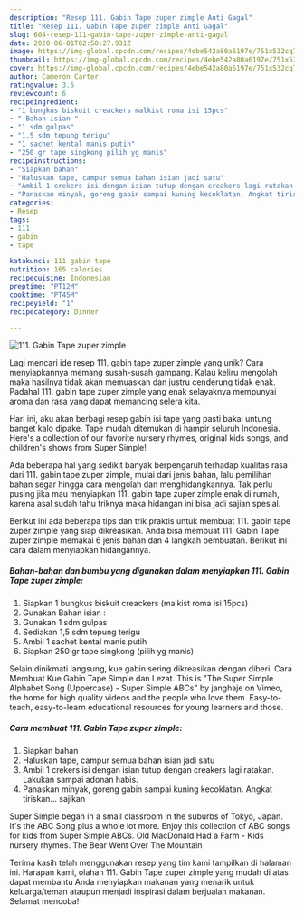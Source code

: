 ```yaml
---
description: "Resep 111. Gabin Tape zuper zimple Anti Gagal"
title: "Resep 111. Gabin Tape zuper zimple Anti Gagal"
slug: 604-resep-111-gabin-tape-zuper-zimple-anti-gagal
date: 2020-06-01T02:58:27.931Z
image: https://img-global.cpcdn.com/recipes/4ebe542a80a6197e/751x532cq70/111-gabin-tape-zuper-zimple-foto-resep-utama.jpg
thumbnail: https://img-global.cpcdn.com/recipes/4ebe542a80a6197e/751x532cq70/111-gabin-tape-zuper-zimple-foto-resep-utama.jpg
cover: https://img-global.cpcdn.com/recipes/4ebe542a80a6197e/751x532cq70/111-gabin-tape-zuper-zimple-foto-resep-utama.jpg
author: Cameron Carter
ratingvalue: 3.5
reviewcount: 6
recipeingredient:
- "1 bungkus biskuit creackers malkist roma isi 15pcs"
- " Bahan isian "
- "1 sdm gulpas"
- "1,5 sdm tepung terigu"
- "1 sachet kental manis putih"
- "250 gr tape singkong pilih yg manis"
recipeinstructions:
- "Siapkan bahan"
- "Haluskan tape, campur semua bahan isian jadi satu"
- "Ambil 1 crekers isi dengan isian tutup dengan creakers lagi ratakan. Lakukan sampai adonan habis."
- "Panaskan minyak, goreng gabin sampai kuning kecoklatan. Angkat tiriskan... sajikan"
categories:
- Resep
tags:
- 111
- gabin
- tape

katakunci: 111 gabin tape 
nutrition: 165 calories
recipecuisine: Indonesian
preptime: "PT12M"
cooktime: "PT45M"
recipeyield: "1"
recipecategory: Dinner

---
```



![111. Gabin Tape zuper zimple](https://img-global.cpcdn.com/recipes/4ebe542a80a6197e/751x532cq70/111-gabin-tape-zuper-zimple-foto-resep-utama.jpg)

Lagi mencari ide resep 111. gabin tape zuper zimple yang unik? Cara menyiapkannya memang susah-susah gampang. Kalau keliru mengolah maka hasilnya tidak akan memuaskan dan justru cenderung tidak enak. Padahal 111. gabin tape zuper zimple yang enak selayaknya mempunyai aroma dan rasa yang dapat memancing selera kita.

Hari ini, aku akan berbagi resep gabin isi tape yang pasti bakal untung banget kalo dipake. Tape mudah ditemukan di hampir seluruh Indonesia. Here&#39;s a collection of our favorite nursery rhymes, original kids songs, and children&#39;s shows from Super Simple!

Ada beberapa hal yang sedikit banyak berpengaruh terhadap kualitas rasa dari 111. gabin tape zuper zimple, mulai dari jenis bahan, lalu pemilihan bahan segar hingga cara mengolah dan menghidangkannya. Tak perlu pusing jika mau menyiapkan 111. gabin tape zuper zimple enak di rumah, karena asal sudah tahu triknya maka hidangan ini bisa jadi sajian spesial.


Berikut ini ada beberapa tips dan trik praktis untuk membuat 111. gabin tape zuper zimple yang siap dikreasikan. Anda bisa membuat 111. Gabin Tape zuper zimple memakai 6 jenis bahan dan 4 langkah pembuatan. Berikut ini cara dalam menyiapkan hidangannya.

<!--inarticleads1-->

##### Bahan-bahan dan bumbu yang digunakan dalam menyiapkan 111. Gabin Tape zuper zimple:

1. Siapkan 1 bungkus biskuit creackers (malkist roma isi 15pcs)
1. Gunakan  Bahan isian :
1. Gunakan 1 sdm gulpas
1. Sediakan 1,5 sdm tepung terigu
1. Ambil 1 sachet kental manis putih
1. Siapkan 250 gr tape singkong (pilih yg manis)


Selain dinikmati langsung, kue gabin sering dikreasikan dengan diberi. Cara Membuat Kue Gabin Tape Simple dan Lezat. This is &#34;The Super Simple Alphabet Song (Uppercase) - Super Simple ABCs&#34; by janghaje on Vimeo, the home for high quality videos and the people who love them. Easy-to-teach, easy-to-learn educational resources for young learners and those. 

<!--inarticleads2-->

##### Cara membuat 111. Gabin Tape zuper zimple:

1. Siapkan bahan
1. Haluskan tape, campur semua bahan isian jadi satu
1. Ambil 1 crekers isi dengan isian tutup dengan creakers lagi ratakan. Lakukan sampai adonan habis.
1. Panaskan minyak, goreng gabin sampai kuning kecoklatan. Angkat tiriskan... sajikan


Super Simple began in a small classroom in the suburbs of Tokyo, Japan. It&#39;s the ABC Song plus a whole lot more. Enjoy this collection of ABC songs for kids from Super Simple ABCs. Old MacDonald Had a Farm - Kids nursery rhymes. The Bear Went Over The Mountain 

Terima kasih telah menggunakan resep yang tim kami tampilkan di halaman ini. Harapan kami, olahan 111. Gabin Tape zuper zimple yang mudah di atas dapat membantu Anda menyiapkan makanan yang menarik untuk keluarga/teman ataupun menjadi inspirasi dalam berjualan makanan. Selamat mencoba!

